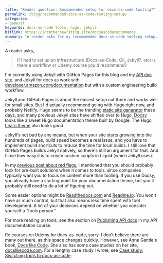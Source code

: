 ```yaml
---
title: "Reader question: Recommended setup for docs-as-code tooling?"
permalink: /blog/recommended-docs-as-code-tooling-setup/
categories:
- general
keywords: docs-as-code tools, hugo, jekyll
bitlink: https://idratherbewriting.site/docsascoderecommends
summary: "A reader asks for my recommended docs-as-code tooling setup. I said probably Hugo with Docsy and Netlify, or maybe a solution like Readthedocs.com or Readme.io."
---
```


A reader asks,

> If I had to set up an infrastructure (Docs-as-Code, Git, Jekyll?. etc) is there a workflow or Udemy course you'd recommend?

I'm currently using Jekyll with GitHub Pages for this blog and my [API doc site](/learnapidoc/), and Jekyll for docs as work with [developer.amazon.com/documentation](https://developer.amazon.com/appstore/documentation) but with a custom engineering build workflow.

Jekyll and GitHub Pages is about the easiest setup out there and works well for small sites. But I'd actually recommend going with Hugo right now, and probably Netlify. Hugo seems to be the trending [static site generator](https://staticgen.com) these days, and many previous Jekyll sites have shifted over to Hugo. [Docsy](https://github.com/google/docsy) looks like a sweet Hugo documentation theme built by Google. The Hugo [Learn theme](https://themes.gohugo.io/hugo-theme-learn/) also looks good.

Jekyll's not bad by any means, but when your site starts growing into the hundreds of pages, build speed becomes a real issue, and you have to implement build shortcuts to reduce the time for local builds. I still love that GitHub Pages builds Jekyll natively, so there's still an argument for that. And I love how easy it is to create custom scripts in Liquid (which Jekyll uses).

In my [previous post about red flags](https://idratherbewriting.com/blog/red-flags-tech-writer-with-complete-control/), I mentioned that you should probably look for pre-built solutions when it comes to tools, since companies typically want you to focus on content more than tooling. If you use Docsy, you already have a starting point for your documentation theme, but you'll probably still need to do a lot of figuring out.

Some easier options might be [Readthedocs.com](https://readthedocs.com/) and [Readme.io](https://readme.io/). You won't have as much control, but that also means less time spent with tool development. A lot of your decisions depend on whether you consider yourself a "tools person."

For more reading on tools, see the section on [Publishing API docs](/learnapidoc/pubapis_overview.html) in my API documentation course.

Re courses on Udemy for docs-as-code, sorry. I don't believe there are many out there, as this space changes quickly. However, see Anne Gentle's book, [Docs like Code](https://www.amazon.com/Docs-Like-Code-Anne-Gentle-ebook/dp/B0784ZJWSR). She also has some case studies on her site, [docslikecode.com](https://www.docslikecode.com/). For a lengthy case study I wrote, see [Case study: Switching tools to docs-as-code](/learnapidoc/pubapis_switching_to_docs_as_code.html).
